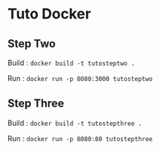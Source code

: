 # Tuto Docker

## Step Two

Build : `docker build -t tutosteptwo .`

Run : `docker run -p 8080:3000 tutosteptwo`

## Step Three

Build : `docker build -t tutostepthree .`

Run : `docker run -p 8080:80 tutostepthree`